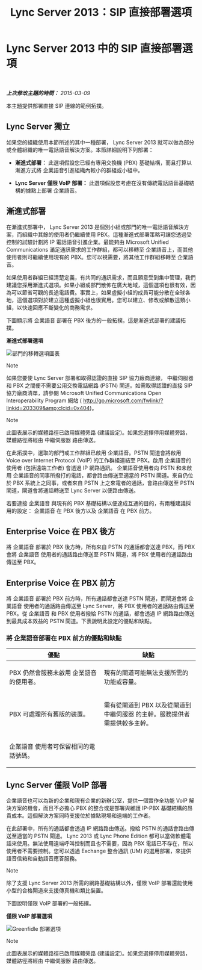 ﻿---
title: Lync Server 2013：SIP 直接部署選項
TOCTitle: SIP 直接部署選項
ms:assetid: 84691944-03f2-4a89-9f2b-1ab3d7f388cc
ms:mtpsurl: https://technet.microsoft.com/zh-tw/library/Gg398672(v=OCS.15)
ms:contentKeyID: 49291531
ms.date: 08/10/2015
mtps_version: v=OCS.15
ms.translationtype: HT
---

# Lync Server 2013 中的 SIP 直接部署選項

 

_**上次修改主題的時間：** 2015-03-09_

本主題提供部署直接 SIP 連線的範例拓撲。

## Lync Server 獨立

如果您的組織使用本節所述的其中一種部署， Lync Server 2013 就可以做為部分或全體組織的唯一電話語音解決方案。本節詳細說明下列部署：

  - **漸進式部署：** 此選項假設您已經有專用交換機 (PBX) 基礎結構，而且打算以漸進方式將 企業語音引進組織內較小的群組或小組中。

  - **Lync Server 僅限 VoIP 部署：** 此選項假設您考慮在沒有傳統電話語音基礎結構的據點上部署 企業語音。

## 漸進式部署

在漸進式部署中， Lync Server 2013 是個別小組或部門的唯一電話語音解決方案，而組織中其餘的使用者仍繼續使用 PBX。這種漸進式部署策略可讓您透過受控制的試驗計劃將 IP 電話語音引進企業。最能夠由 Microsoft Unified Communications 滿足通訊需求的工作群組，都可以移轉至 企業語音上，而其他使用者則可繼續使用現有的 PBX。您可以視需要，將其他工作群組移轉至 企業語音。

如果使用者群組已經清楚定義，有共同的通訊需求，而且願意受到集中管理，我們建議您採用漸進式選項。如果小組或部門散佈在廣大地域，這個選項也很有效，因為可以節省可觀的長途電話費。事實上，如果虛擬小組的成員可能分散在全球各地，這個選項對於建立這種虛擬小組也很實用。您可以建立、修改或解散這類小組，以快速回應不斷變化的商務需求。

下圖顯示將 企業語音 部署在 PBX 後方的一般拓撲。這是漸進式部署的建議拓撲。

**漸進式部署選項**

![部門的移轉選項圖表](images/Gg398672.e951ecf4-7cd2-425a-9106-76977492d682(OCS.15).jpg "部門的移轉選項圖表")

> [!NOTE]  
> 如果您要使 Lync Server 部署和取得認證的直接 SIP 協力廠商連線， 中繼伺服器和 PBX 之間便不需要公用交換電話網路 (PSTN) 閘道。如需取得認證的直接 SIP 協力廠商清單，請參閱 Microsoft Unified Communications Open Interoperability Program 網站 ( <a href="http://go.microsoft.com/fwlink/?linkid=203309%26clcid=0x404" class="uri">http://go.microsoft.com/fwlink/?linkid=203309&amp;clcid=0x404</a>)。



> [!NOTE]  
> 此圖表展示的媒體路徑已啟用媒體旁路 (建議設定)。如果您選擇停用媒體旁路，媒體路徑將經由 中繼伺服器 路由傳送。



在此拓撲中，選取的部門或工作群組已啟用 企業語音。PSTN 閘道會將啟用 Voice over Internet Protocol (VoIP) 的工作群組連結至 PBX。啟用 企業語音的使用者 (包括遠端工作者) 會透過 IP 網路通訊。 企業語音使用者向 PSTN 和未啟用 企業語音的同事所撥打的電話，都會路由傳送至適當的 PSTN 閘道。來自仍位於 PBX 系統上之同事，或者來自 PSTN 上之來電者的通話，會路由傳送至 PSTN 閘道，閘道會將通話轉送至 Lync Server 以便路由傳送。

若要連接 企業語音 與現有的 PBX 基礎結構以便達成互通的目的，有兩種建議採用的設定： 企業語音 在 PBX 後方以及 企業語音 在 PBX 前方。

## Enterprise Voice 在 PBX 後方

將 企業語音 部署於 PBX 後方時，所有來自 PSTN 的通話都會送達 PBX，而 PBX 會將 企業語音 使用者的通話路由傳送至 PSTN 閘道，將 PBX 使用者的通話路由傳送至 PBX。

## Enterprise Voice 在 PBX 前方

將 企業語音 部署於 PBX 前方時，所有通話都會送達 PSTN 閘道，而閘道會將 企業語音 使用者的通話路由傳送至 Lync Server，將 PBX 使用者的通話路由傳送至 PBX。從 企業語音 和 PBX 使用者撥給 PSTN 的通話，都會透過 IP 網路路由傳送到最具成本效益的 PSTN 閘道。下表說明此設定的優點和缺點。

### 將 企業語音部署在 PBX 前方的優點和缺點

<table>
<colgroup>
<col style="width: 50%" />
<col style="width: 50%" />
</colgroup>
<thead>
<tr class="header">
<th>優點</th>
<th>缺點</th>
</tr>
</thead>
<tbody>
<tr class="odd">
<td><p>PBX 仍然會服務未啟用 企業語音 的使用者。</p></td>
<td><p>現有的閘道可能無法支援所需的功能或容量。</p></td>
</tr>
<tr class="even">
<td><p>PBX 可處理所有舊版的裝置。</p></td>
<td><p>需有從閘道到 PBX 以及從閘道到 中繼伺服器 的主幹。服務提供者需提供較多主幹。</p></td>
</tr>
<tr class="odd">
<td><p>企業語音 使用者可保留相同的電話號碼。</p></td>
<td><p> </p></td>
</tr>
</tbody>
</table>


## Lync Server 僅限 VoIP 部署

企業語音也可以為新的企業和現有企業的新辦公室，提供一個實作全功能 VoIP 解決方案的機會，而且不必擔心 PBX 的整合或是部署與維護 IP-PBX 基礎結構的昂貴成本。這個解決方案同時支援位於據點現場和遠端的工作者。

在此部署中，所有的通話都會透過 IP 網路路由傳送。撥給 PSTN 的通話會路由傳送至適當的 PSTN 閘道。 Lync 2013 或 Lync Phone Edition 都可以當做軟體電話來使用。無法使用遠端呼叫控制而且也不需要，因為 PBX 電話已不存在，所以使用者不需要控制。您可以透過 Exchange 整合通訊 (UM) 的選用部署，來提供語音信箱和自動語音應答服務。

> [!NOTE]  
> 除了支援 Lync Server 2013 所需的網路基礎結構以外，僅限 VoIP 部署還能使用小型的合格閘道來支援傳真機和類比裝置。



下圖說明僅限 VoIP 部署的一般拓撲。

**僅限 VoIP 部署選項**

![Greenfidle 部署選項](images/Gg398672.820dc5fe-0e20-431b-ae4e-fefdf2221d3b(OCS.15).jpg "Greenfidle 部署選項")

> [!NOTE]  
> 此圖表展示的媒體路徑已啟用媒體旁路 (建議設定)。如果您選擇停用媒體旁路，媒體路徑將經由 中繼伺服器 路由傳送。


